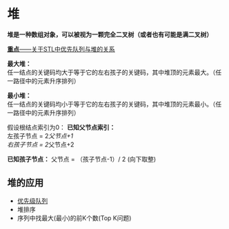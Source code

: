 # 堆  

**堆是一种数组对象，可以被视为一颗完全二叉树（或者也有可能是满二叉树）**  


[**重点**——关于STL中优先队列与堆的关系](http://c.biancheng.net/view/7010.html)  



**最大堆：**  
任一结点的关键码均大于等于它的左右孩子的关键码，其中堆顶的元素最大。（任一路径中的元素升序排列）

**最小堆：**  
任一结点的关键码均小于等于它的左右孩子的关键码，其中堆顶的元素最小。（任一路径中的元素升序排列）  

假设根结点索引为0：
**已知父节点索引：**  
左孩子节点 = 2*父节点+1  
右孩子节点 = 2*父节点+2  

**已知孩子节点：**
父节点 = （孩子节点-1）/ 2 (向下取整)  


## 堆的应用  

* [优先级队列](https://www.cnblogs.com/huashanqingzhu/p/11040390.html)
* 堆排序 
* 序列中找最大(最小)的前K个数(Top K问题)  


